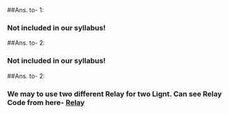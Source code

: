 ##Ans. to- 1:
### Not included in our syllabus!


##Ans. to- 2:
### Not included in our syllabus!

##Ans. to- 2:
### We may to use two different Relay for two Lignt. Can see Relay Code from here- [Relay](https://github.com/Sanzidikawsar/Embedded-System-the-complete-syllabus/tree/master/Relay)


